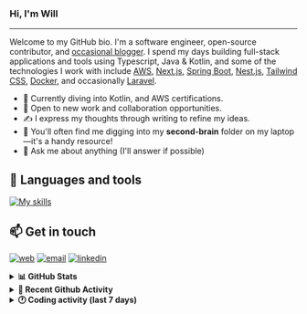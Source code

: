 ### Hi, I'm Will

---

Welcome to my GitHub bio. I'm a software engineer, open-source contributor, and [occasional blogger][blog]. I spend my days building full-stack applications and tools using Typescript, Java & Kotlin, and some of the technologies I work with include [AWS](https://aws.amazon.com/fr/), [Next.js](https://nextjs.org/), [Spring Boot](https://spring.io/projects/spring-boot), [Nest.js](https://nestjs.com/), [Tailwind CSS](https://github.com/tailwindlabs/tailwindcss), [Docker](https://www.docker.com/), and occasionally [Laravel](https://laravel.com/).

- 🔭 Currently diving into Kotlin, and AWS certifications.
- 👯 Open to new work and collaboration opportunities.
- ✍️ I express my thoughts through writing to refine my ideas.
- 🧠 You'll often find me digging into my **second-brain** folder on my laptop—it's a handy resource!
- 💬 Ask me about anything (I'll answer if possible)

## 🎨 Languages and tools

[![My skills](https://skillicons.dev/icons?i=typescript,js,nodejs,nest,java,kotlin,spring,python,fastapi,django,aws,docker,vscode,idea,tailwind&perline=15)](https://wilfriedago.dev/about#skills)

## 📫 Get in touch
[![web](https://img.shields.io/badge/WEBSITE-12100E?logo=google-earth&color=282A36)][website]
[![email](https://img.shields.io/badge/MAIL-12100E?logo=mailgun&color=282A36)][mail]
[![linkedin](https://img.shields.io/badge/LINKEDIN-12100E?logo=linkedin&color=282A36)][linkedin]


<details>
  <summary><b>📊 GitHub Stats</b></summary>
	<br/>
	<p align="left">
		<img width="49.5%" src="https://github-readme-stats.vercel.app/api?username=wilfriedago&show_icons=true&count_private=true&title_color=10b981&icon_color=10b981&theme=react&hide_border=true" />
		<img width="49.5%" src="https://streak-stats.demolab.com/?user=wilfriedago&hide_border=true&theme=react&ring=10b981&fire=fff&currStreakNum=fff&sideLabels=10b981&currStreakLabel=10b981&sideNums=fff" />
	</p>
</details>

<details>
  <summary><b>📅 Recent Github Activity</b></summary>
	<br>

<!--RECENT_ACTIVITY:last_update-->
Last Updated: Friday, October 31st, 2025, 4:20:13 AM
<!--RECENT_ACTIVITY:last_update_end-->

<!--RECENT_ACTIVITY:start-->
1. ⭐ Starred [toeverything/AFFiNE](https://github.com/toeverything/AFFiNE)<br>
2. ⭐ Starred [confluentinc/cp-all-in-one](https://github.com/confluentinc/cp-all-in-one)<br>
3. 🔱 Forked [BeninFintech/mojaloop-helm](https://github.com/BeninFintech/mojaloop-helm) from [BeninFintech/mojaloop-helm](https://github.com/BeninFintech/mojaloop-helm)<br>
4. ⭐ Starred [tigerbeetle/tigerbeetle](https://github.com/tigerbeetle/tigerbeetle)<br>
5. ⭐ Starred [mojaloop/iac-modules](https://github.com/mojaloop/iac-modules)<br>
<!--RECENT_ACTIVITY:end-->
</details>

<details>
  <summary><b>🕐 Coding activity (last 7 days)</b></summary>
	<br>

<!--START_SECTION:waka-->

```python
Total Time: 20 hrs 18 mins

Python            4 hrs 31 mins   █████▒░░░░░░░░░░░░░░░░░░░   21.93 %
CSV               1 hr 49 mins    ██▒░░░░░░░░░░░░░░░░░░░░░░   08.82 %
JavaScript        1 hr 8 mins     █▒░░░░░░░░░░░░░░░░░░░░░░░   05.57 %
Text              1 hr 2 mins     █▒░░░░░░░░░░░░░░░░░░░░░░░   05.03 %
Bash              53 mins         █░░░░░░░░░░░░░░░░░░░░░░░░   04.36 %
HTML              18 mins         ▒░░░░░░░░░░░░░░░░░░░░░░░░   01.46 %
Other             17 mins         ▒░░░░░░░░░░░░░░░░░░░░░░░░   01.42 %
```

<!--END_SECTION:waka-->
</details>

[website]: https://wilfriedago.me
[linkedin]: https://linkedin.com/in/wilfriedago
[blog]: https://wilfriedago.me/blog
[mail]: mailto:hello@wilfriedago.me
